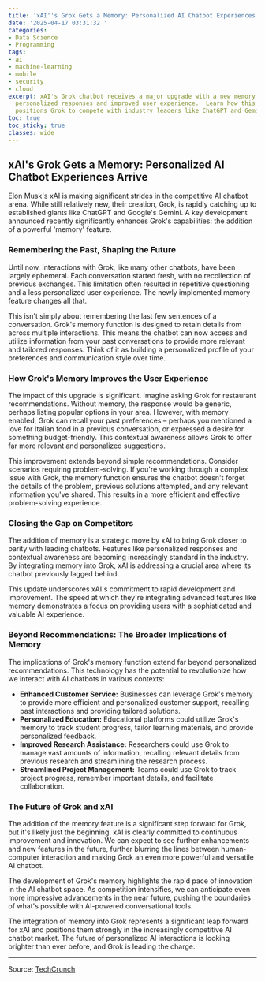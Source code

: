 ```yaml
---
title: 'xAI''s Grok Gets a Memory: Personalized AI Chatbot Experiences Arrive'
date: '2025-04-17 03:31:32 '
categories:
- Data Science
- Programming
tags:
- ai
- machine-learning
- mobile
- security
- cloud
excerpt: xAI's Grok chatbot receives a major upgrade with a new memory feature, enabling
  personalized responses and improved user experience.  Learn how this advancement
  positions Grok to compete with industry leaders like ChatGPT and Gemini.
toc: true
toc_sticky: true
classes: wide
---
```


## xAI's Grok Gets a Memory: Personalized AI Chatbot Experiences Arrive

Elon Musk's xAI is making significant strides in the competitive AI chatbot arena.  While still relatively new, their creation, Grok, is rapidly catching up to established giants like ChatGPT and Google's Gemini.  A key development announced recently significantly enhances Grok's capabilities: the addition of a powerful 'memory' feature.

### Remembering the Past, Shaping the Future

Until now, interactions with Grok, like many other chatbots, have been largely ephemeral. Each conversation started fresh, with no recollection of previous exchanges.  This limitation often resulted in repetitive questioning and a less personalized user experience.  The newly implemented memory feature changes all that.

This isn't simply about remembering the last few sentences of a conversation.  Grok's memory function is designed to retain details from across multiple interactions. This means the chatbot can now access and utilize information from your past conversations to provide more relevant and tailored responses.  Think of it as building a personalized profile of your preferences and communication style over time.

### How Grok's Memory Improves the User Experience

The impact of this upgrade is significant.  Imagine asking Grok for restaurant recommendations.  Without memory, the response would be generic, perhaps listing popular options in your area. However, with memory enabled, Grok can recall your past preferences – perhaps you mentioned a love for Italian food in a previous conversation, or expressed a desire for something budget-friendly. This contextual awareness allows Grok to offer far more relevant and personalized suggestions.

This improvement extends beyond simple recommendations.  Consider scenarios requiring problem-solving.  If you're working through a complex issue with Grok, the memory function ensures the chatbot doesn't forget the details of the problem, previous solutions attempted, and any relevant information you've shared. This results in a more efficient and effective problem-solving experience.

### Closing the Gap on Competitors

The addition of memory is a strategic move by xAI to bring Grok closer to parity with leading chatbots.  Features like personalized responses and contextual awareness are becoming increasingly standard in the industry.  By integrating memory into Grok, xAI is addressing a crucial area where its chatbot previously lagged behind.

This update underscores xAI's commitment to rapid development and improvement.  The speed at which they're integrating advanced features like memory demonstrates a focus on providing users with a sophisticated and valuable AI experience.

###  Beyond Recommendations: The Broader Implications of Memory

The implications of Grok's memory function extend far beyond personalized recommendations.  This technology has the potential to revolutionize how we interact with AI chatbots in various contexts:

* **Enhanced Customer Service:**  Businesses can leverage Grok's memory to provide more efficient and personalized customer support, recalling past interactions and providing tailored solutions.
* **Personalized Education:**  Educational platforms could utilize Grok's memory to track student progress, tailor learning materials, and provide personalized feedback.
* **Improved Research Assistance:**  Researchers could use Grok to manage vast amounts of information, recalling relevant details from previous research and streamlining the research process.
* **Streamlined Project Management:**  Teams could use Grok to track project progress, remember important details, and facilitate collaboration.

###  The Future of Grok and xAI

The addition of the memory feature is a significant step forward for Grok, but it's likely just the beginning.  xAI is clearly committed to continuous improvement and innovation.  We can expect to see further enhancements and new features in the future, further blurring the lines between human-computer interaction and making Grok an even more powerful and versatile AI chatbot.

The development of Grok's memory highlights the rapid pace of innovation in the AI chatbot space.  As competition intensifies, we can anticipate even more impressive advancements in the near future, pushing the boundaries of what's possible with AI-powered conversational tools.

The integration of memory into Grok represents a significant leap forward for xAI and positions them strongly in the increasingly competitive AI chatbot market.  The future of personalized AI interactions is looking brighter than ever before, and Grok is leading the charge.

---

Source: [TechCrunch](https://techcrunch.com/2025/04/16/xai-adds-a-memory-feature-to-grok/)